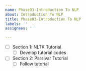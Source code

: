 ```yaml
---
name: Phase03-Introduction To NLP
about: Introduction To NLP
title: Phase03-Introduction To NLP
labels: ''
assignees: ''

---
```


- [ ] Section 1: NLTK Tutorial
  - [ ] Develop tutorial codes
- [ ] Section 2: Parsivar Tutorial
  - [ ] Follow tutorial
